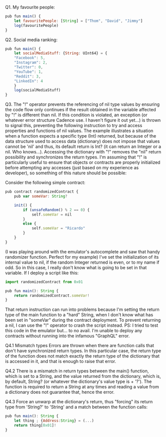 Q1. My favourite people:

```javascript
pub fun main() {
    let favouritePeople: [String] = ["Thom", "David", "Jimmy"]
    log(favouritePeople)
}
```

Q2. Social media ranking:

```javascript
pub fun main() {
    let socialMediaStuff: {String: UInt64} = {
    "Facebook": 5, 
    "Instagram": 2,
    "Twitter": 0,
    "YouTube": 1,
    "Reddit": 3,
    "LinkedIn": 4 
    }
    log(socialMediaStuff)
}
```

Q3. The "!" operator prevents the referencing of nil type values by ensuring the code flow only continues if the result obtained in the variable affected by "!" is different than nil. If this condition is violated, an exception (or whatever error structure Cadence use. I haven't figure it out yet...) is thrown to signal this, preventing the following instruction to try and access properties and functions of nil values. The example illustrates a situation when a function expects a specific type (Int) returned, but because of the data structure used to access data (dictionary) does not impose that values cannot be 'nil' and thus, its default return is Int? (it can return an Integer or a nil. Who knows...). Accessing the dictionary with "!" removes the "nil" return possibility and synchronizes the return types. I'm assuming that "!" is particularly useful to ensure that objects or contracts are properly initialized before attempting any accesses (just based on my experience as developer), so something of this nature should be possible:

Consider the following simple contract:
```javascript
pub contract randomizedContract {
    pub var someVar: String?

    init() {
        if (unsafeRandom() % 2 == 0) {
            self.someVar = nil
        }
        else {
            self.someVar = "Ricardo"
        }
    }
}
```

(I was playing around with the emulator's autocomplete and saw that handy randomizer function. Perfect for my example)
I've set the initialization of its internal value to nil, if the random Integer returned is even, or to my name if odd. So in this case, I really don't know what is going to be set in that variable. If I deploy a script like this:

```javascript
import randomizedContract from 0x01

pub fun main(): String {
    return randomizedContract.someVar!
}
```

That return instruction can run into problems because I'm setting the return type of the main function to a "hard" String, when I don't know what has been set in "someVar" during the contract deployment. To prevent returning a nil, I can use the "!" operator to crash the script instead.
PS: I tried to test this code in the emulator but... to no avail. I'm unable to deploy any contracts without running into the infamous "GraphQL" error.

Q4.1 Mismatch types Errors are thrown when there are function calls that don't have synchronized return types. In this particular case, the return type of the function does not match exactly the return type of the dictionary that is accessed in it, and that is enough to raise that error.

Q4.2 There is a mismatch in return types between the main() function, which is set to a String, and the value returned from the dictionary, which is, by default, String? (or whatever the dictionary's value type is + '?'). The function is required to return a String at any times and reading a value from a dictionary does not guarantee that, hence the error.

Q4.3 Force an unwarp at the dictionary's return, thus "forcing" its return type from 'String?' to 'String' and a match between the function calls: 

```javascript
pub fun main(): String {
    let thing ; {Address:String} = (...)
    return thing[0x01]! 
}
```